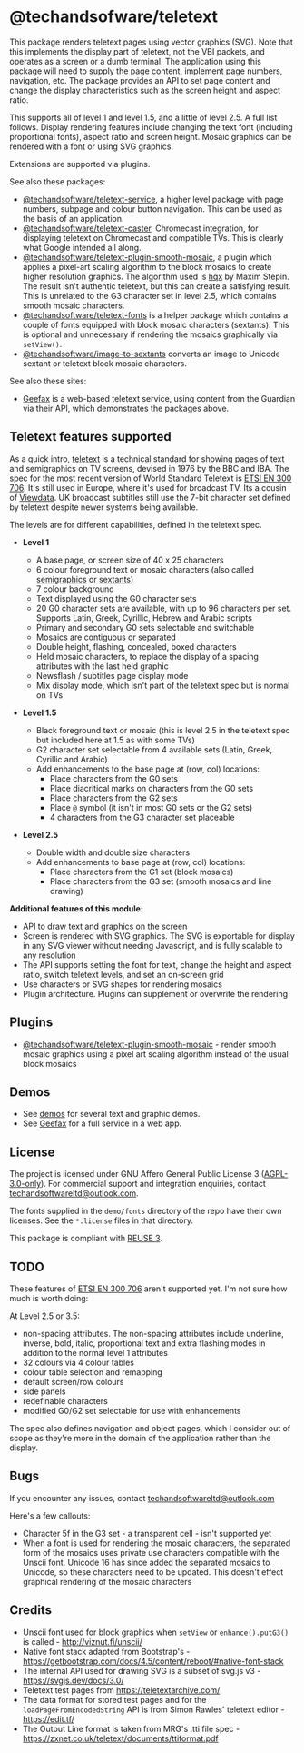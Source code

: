 # @techandsofware/teletext

This package renders teletext pages using vector graphics (SVG). Note that this implements the display part of teletext, not the VBI packets, and operates as a screen or a dumb terminal.  The application using this package will need to supply the page content, implement page numbers, navigation, etc.  The package provides an API to set page content and change the display characteristics such as the screen height and aspect ratio.

This supports all of level 1 and level 1.5, and a little of level 2.5.  A full list follows.  Display rendering features include changing the text font (including proportional fonts), aspect ratio and screen height. Mosaic graphics can be rendered with a font or using SVG graphics. 

Extensions are supported via plugins.

See also these packages:

* [@techandsoftware/teletext-service](https://www.npmjs.com/package/@techandsoftware/teletext-service), a higher level package with page numbers, subpage and colour button navigation. This can be used as the basis of an application.
* [@techandsoftware/teletext-caster](https://www.npmjs.com/package/@techandsoftware/teletext-caster), Chromecast integration, for displaying teletext on Chromecast and compatible TVs. This is clearly what Google intended all along.
* [@techandsoftware/teletext-plugin-smooth-mosaic](https://www.npmjs.com/package/@techandsoftware/teletext-plugin-smooth-mosaic), a plugin which applies a pixel-art scaling algorithm to the block mosaics to create higher resolution graphics. The algorithm used is [hqx](https://en.wikipedia.org/wiki/Hqx_(algorithm)) by Maxim Stepin. The result isn't authentic teletext, but this can create a satisfying result. This is unrelated to the G3 character set in level 2.5, which contains smooth mosaic characters.
* [@techandsoftware/teletext-fonts](https://www.npmjs.com/package/@techandsoftware/teletext-fonts) is a helper package which contains a couple of fonts equipped with block mosaic characters (sextants). This is optional and unnecessary if rendering the mosaics graphically via `setView()`.
* [@techandsoftware/image-to-sextants](https://www.npmjs.com/package/@techandsoftware/image-to-sextants) converts an image to Unicode sextant or teletext block mosaic characters.

See also these sites:

* [Geefax](https://geefax.robdev.org.uk) is a web-based teletext service, using content from the Guardian via their API, which demonstrates the packages above.

## Teletext features supported

As a quick intro, [teletext](https://en.wikipedia.org/wiki/Teletext) is a technical standard for showing pages of text and semigraphics on TV screens, devised in 1976 by the BBC and IBA. The spec for the most recent version of World Standard Teletext is [ETSI EN 300 706](https://www.etsi.org/deliver/etsi_en/300700_300799/300706/01.02.01_60/en_300706v010201p.pdf). It's still used in Europe, where it's used for broadcast TV. Its a cousin of [Viewdata](https://en.wikipedia.org/wiki/Viewdata). UK broadcast subtitles still use the 7-bit character set defined by teletext despite newer systems being available.

The levels are for different capabilities, defined in the teletext spec.

* **Level 1**

    * A base page, or screen size of 40 x 25 characters
    * 6 colour foreground text or mosaic characters (also called [semigraphics](https://en.wikipedia.org/wiki/Semigraphics) or [sextants](https://en.wikipedia.org/wiki/Symbols_for_Legacy_Computing))
    * 7 colour background
    * Text displayed using the G0 character sets
    * 20 G0 character sets are available, with up to 96 characters per set. Supports Latin, Greek, Cyrillic, Hebrew and Arabic scripts
    * Primary and secondary G0 sets selectable and switchable
    * Mosaics are contiguous or separated
    * Double height, flashing, concealed, boxed characters
    * Held mosaic characters, to replace the display of a spacing attributes with the last held graphic
    * Newsflash / subtitles page display mode
    * Mix display mode, which isn't part of the teletext spec but is normal on TVs
* **Level 1.5**
    * Black foreground text or mosaic (this is level 2.5 in the teletext spec but included here at 1.5 as with some TVs)
    * G2 character set selectable from 4 available sets (Latin, Greek, Cyrillic and Arabic)
    * Add enhancements to the base page at (row, col) locations:
       * Place characters from the G0 sets
       * Place diacritical marks on characters from the G0 sets
       * Place characters from the G2 sets
       * Place `@` symbol (it isn't in most G0 sets or the G2 sets)
       * 4 characters from the G3 character set placeable
* **Level 2.5**
    * Double width and double size characters
    * Add enhancements to base page at (row, col) locations:
      * Place characters from the G1 set (block mosaics)
      * Place characters from the G3 set (smooth mosaics and line drawing)

**Additional features of this module:**

* API to draw text and graphics on the screen
* Screen is rendered with SVG graphics. The SVG is exportable for display in any SVG viewer without needing Javascript, and is fully scalable to any resolution
* The API supports setting the font for text, change the height and aspect ratio, switch teletext levels, and set an on-screen grid
* Use characters or SVG shapes for rendering mosaics
* Plugin architecture. Plugins can supplement or overwrite the rendering

## Plugins

* [@techandsoftware/teletext-plugin-smooth-mosaic](https://www.npmjs.com/package/@techandsoftware/teletext-plugin-smooth-mosaic) - render smooth mosaic graphics using a pixel art scaling algorithm instead of the usual block mosaics

## Demos
 
* See [demos](/demos/) for several text and graphic demos.
* See [Geefax](https://geefax.robdev.org.uk/) for a full service in a web app.

## License

The project is licensed under GNU Affero General Public License 3 ([AGPL-3.0-only](https://www.gnu.org/licenses/agpl-3.0.en.html)). For commercial support and integration enquiries, contact <techandsoftwareltd@outlook.com>.

The fonts supplied in the `demo/fonts` directory of the repo have their own licenses. See the `*.license` files in that directory.

This package is compliant with [REUSE 3](https://reuse.software/).

## TODO

These features of [ETSI EN 300 706](https://www.etsi.org/deliver/etsi_en/300700_300799/300706/01.02.01_60/en_300706v010201p.pdf) aren't supported yet. I'm not sure how much is worth doing:

At Level 2.5 or 3.5:
* non-spacing attributes. The non-spacing attributes include underline, inverse, bold, italic, proportional text and extra flashing modes in addition to the normal level 1 attributes
* 32 colours via 4 colour tables
* colour table selection and remapping
* default screen/row colours
* side panels
* redefinable characters
* modified G0/G2 set selectable for use with enhancements

The spec also defines navigation and object pages, which I consider out of scope as they're more in the domain of the application rather than the display.

## Bugs

If you encounter any issues, contact techandsoftwareltd@outlook.com

Here's a few callouts:
* Character 5f in the G3 set - a transparent cell - isn't supported yet
* When a font is used for rendering the mosaic characters, the separated form of the mosaics uses private use characters compatible with the Unscii font. Unicode 16 has since added the separated mosaics to Unicode, so these characters need to be updated. This doesn't effect graphical rendering of the mosaic characters


## Credits

* Unscii font used for block graphics when `setView` or `enhance().putG3()` is called - http://viznut.fi/unscii/
* Native font stack adapted from Bootstrap's - https://getbootstrap.com/docs/4.5/content/reboot/#native-font-stack
* The internal API used for drawing SVG is a subset of svg.js v3 - https://svgjs.dev/docs/3.0/
* Teletext test pages from https://teletextarchive.com/
* The data format for stored test pages and for the `loadPageFromEncodedString` API is from Simon Rawles' teletext editor - https://edit.tf/
* The Output Line format is taken from MRG's .tti file spec - https://zxnet.co.uk/teletext/documents/ttiformat.pdf
